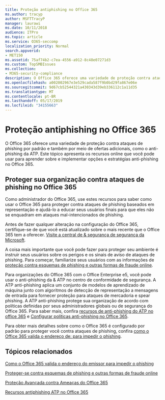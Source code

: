 ```yaml
---
title: Proteção antiphishing no Office 365
ms.author: tracyp
author: MSFTTracyP
manager: laurawi
ms.date: 10/11/2018
audience: ITPro
ms.topic: article
ms.service: O365-seccomp
localization_priority: Normal
search.appverid:
- MET150
ms.assetid: 75af74b2-c7ea-4556-a912-8c48e07271d3
ms.custom: TopSMBIssues
ms.collection:
- M365-security-compliance
description: O Office 365 oferece uma variedade de proteção contra ataques de phishing por padrão e também por meio de ofertas adicionais, como o anti-phishing da ATP. Este tópico apresenta os recursos online que você pode usar para aprender sobre e implementar opções e estratégias anti-phishing no Office 365.
ms.openlocfilehash: a002002967e3e529cada587f9b0bd29fa867e06e
ms.sourcegitcommit: 9d67cb52544321a430343d39eb336112c1a11d35
ms.translationtype: MT
ms.contentlocale: pt-BR
ms.lasthandoff: 05/17/2019
ms.locfileid: "34155663"
---
```

# <a name="anti-phishing-protection-in-office-365"></a>Proteção antiphishing no Office 365

O Office 365 oferece uma variedade de proteção contra ataques de phishing por padrão e também por meio de ofertas adicionais, como o anti-phishing da ATP. Este tópico apresenta os recursos online que você pode usar para aprender sobre e implementar opções e estratégias anti-phishing no Office 365.
  
## <a name="protect-your-organization-against-phishing-attacks-in-office-365"></a>Proteger sua organização contra ataques de phishing no Office 365

Como administrador do Office 365, use estes recursos para saber como usar o Office 365 para proteger contra ataques de phishing baseados em representação e ajudá-lo a educar seus usuários finais para que eles não se enquadram em ataques mal-intencionados de phishing.
  
Antes de fazer qualquer alteração na configuração do Office 365, certifique-se de que você está atualizado sobre o mais recente que o Office 365 tem a oferecer. [Visite a central de &amp; segurança de segurança da Microsoft](https://www.microsoft.com/security/default.aspx).
  
A coisa mais importante que você pode fazer para proteger seu ambiente é instruir seus usuários sobre os perigos e os sinais de aviso de ataques de phishing. Para começar, familiarize seus usuários com as informações de [proteção contra esquemas de phishing e outras formas de fraude online](https://support.office.com/article/f84750b4-2f2c-46c3-89f6-e65f7f8c3546).
  
Para organizações do Office 365 com o Office Enterprise e5, você pode usar o anti-phishing da &amp; ATP no centro de conformidade de segurança. A ATP anti-phishing aplica um conjunto de modelos de aprendizado de máquina junto com algoritmos de detecção de representação a mensagens de entrada para fornecer proteção para ataques de mercadoria e spear phishing. A ATP anti-phishing protege sua organização de acordo com políticas definidas por seus administradores globais ou de segurança do Office 365. Para saber mais, confira [recursos de anti-phishing do ATP no office 365](atp-anti-phishing.md) e [Configurar políticas anti-phishing no Office 365](set-up-anti-phishing-policies.md).
  
Para obter mais detalhes sobre como o Office 365 é configurado por padrão para proteger você contra ataques de phishing, confira [como o Office 365 valida o endereço de: para impedir o phishing](how-office-365-validates-the-from-address.md).
  
## <a name="related-topics"></a>Tópicos relacionados

[Como o Office 365 valida o endereço do emissor para impedir o phishing](how-office-365-validates-the-from-address.md)
  
[Proteger-se contra esquemas de phishing e outras formas de fraude online](https://support.office.com/article/f84750b4-2f2c-46c3-89f6-e65f7f8c3546)
  
[Proteção Avançada contra Ameaças do Office 365](office-365-atp.md)
  
[Recursos antiphishing ATP no Office 365](atp-anti-phishing.md)
  

